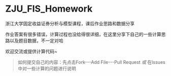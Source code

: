 # ZJU_FIS_Homework

浙江大学固定收益证券分析与模型课程，课后作业思路和数据分享

作业答案有很多错误，计算过程也没给得很详细，在这里分享下自己的一些计算思路以及题目数据，不一定对哈

欢迎交流或提供计算代码~

>如何提交自己的内容：先点击Fork---Add File---Pull Request *或* 在Issues中对一些计算的问题进行说明

